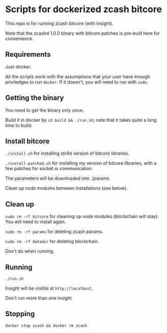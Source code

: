 Scripts for dockerized zcash bitcore
====================================

This repo is for running zcash bitcore (with insight).

Note that the zcashd 1.0.0 binary with bitcore patches is pre-built here for convenience.

Requirements
----
Just docker.

All the scripts work with the assumptions that your user have enough priviledges to run `docker`. If it doesn't, you will need to run with `sudo`.

Getting the binary
------------------
You need to get the binary only once.

Build it in docker by `cd build && ./run.sh`; note that it takes quite a long time to build.

Install bitcore
-------
`./install.sh` for installing str4d version of bitcore libraries.

`./install-patched.sh` for installing my version of bitcore libraries, with a few patches for socket.io communication.

The parameters will be downloaded into ./params.

Clean up node modules between installations (see below).

Clean up
--------
`sudo rm -rf bitcore` for cleaning up node modules (blockchain will stay). You will need to install again.

`sudo rm -rf params` for deleting zcash params.

`sudo rm -rf datadir` for deleting blockchain.

Don't do when running.

Running
-------
`./run.sh`

Insight will be visible at `http://localhost`.

Don't run more than one insight.

Stopping
--------
`docker stop zcash && docker rm zcash`
